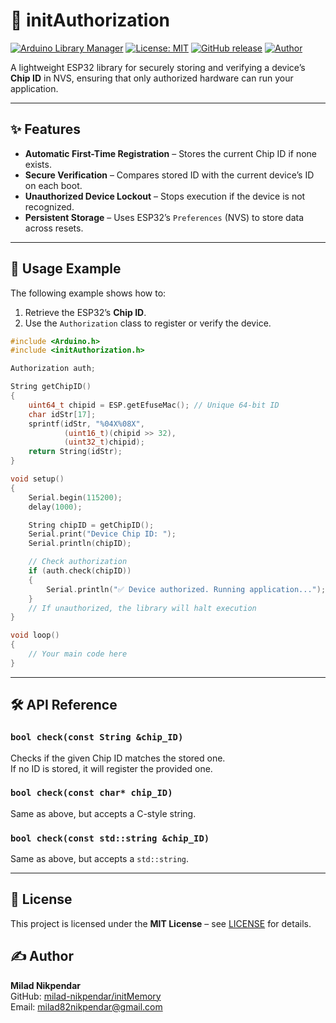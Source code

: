 # 🔐 initAuthorization

[![Arduino Library Manager](https://img.shields.io/badge/Arduino-Library_Manager-00979D.svg?logo=arduino&logoColor=white)](https://docs.arduino.cc/libraries/initAuthorization/)
[![License: MIT](https://img.shields.io/badge/License-MIT-yellow.svg)](https://opensource.org/licenses/MIT)
[![GitHub release](https://img.shields.io/github/v/release/milad-nikpendar/initAuthorization)](https://github.com/milad-nikpendar/initAuthorization/releases)
[![Author](https://img.shields.io/badge/Author-milad--nikpendar-blueviolet)](https://github.com/milad-nikpendar)

A lightweight ESP32 library for securely storing and verifying a device’s **Chip ID** in NVS, ensuring that only authorized hardware can run your application.

---

## ✨ Features
- **Automatic First-Time Registration** – Stores the current Chip ID if none exists.
- **Secure Verification** – Compares stored ID with the current device’s ID on each boot.
- **Unauthorized Device Lockout** – Stops execution if the device is not recognized.
- **Persistent Storage** – Uses ESP32’s `Preferences` (NVS) to store data across resets.

---

## 🚀 Usage Example

The following example shows how to:
1. Retrieve the ESP32’s **Chip ID**.
2. Use the `Authorization` class to register or verify the device.

```cpp
#include <Arduino.h>
#include <initAuthorization.h>

Authorization auth;

String getChipID()
{
    uint64_t chipid = ESP.getEfuseMac(); // Unique 64-bit ID
    char idStr[17];
    sprintf(idStr, "%04X%08X",
            (uint16_t)(chipid >> 32),
            (uint32_t)chipid);
    return String(idStr);
}

void setup()
{
    Serial.begin(115200);
    delay(1000);

    String chipID = getChipID();
    Serial.print("Device Chip ID: ");
    Serial.println(chipID);

    // Check authorization
    if (auth.check(chipID))
    {
        Serial.println("✅ Device authorized. Running application...");
    }
    // If unauthorized, the library will halt execution
}

void loop()
{
    // Your main code here
}
```

---

## 🛠 API Reference

### `bool check(const String &chip_ID)`
Checks if the given Chip ID matches the stored one.  
If no ID is stored, it will register the provided one.

### `bool check(const char* chip_ID)`
Same as above, but accepts a C-style string.

### `bool check(const std::string &chip_ID)`
Same as above, but accepts a `std::string`.

---

## 🧾 License

This project is licensed under the **MIT License** – see [LICENSE](LICENSE) for details.

## ✍️ Author

**Milad Nikpendar**  
GitHub: [milad-nikpendar/initMemory](https://github.com/milad-nikpendar/initAuthorization)  
Email: milad82nikpendar@gmail.com  
